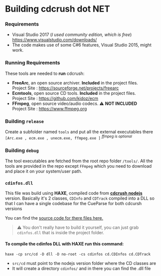 
# Building cdcrush dot NET


### Requirements

- Visual Studio 2017 (*I used community edition, which is free*)\
https://www.visualstudio.com/downloads/
- The code makes use of some C#6 features, Visual Studio 2015, might work.

### Running Requirements

These tools are needed to **run** cdcrush:

- **FreeArc**, an open source archiver. **Included** in the project files.\
Project Site : https://sourceforge.net/projects/freearc
- **Ecmtools**, open source CD tools. **Included** in the project files. \
Project Site :  https://github.com/kidoz/ecm
- **FFmpeg**, open source video/audio codecs. :warning: **NOT INCLUDED** \
Project Site : https://www.ffmpeg.org


### Building `release`

Create a subfolder named `tools` and put all the external executables there `[Arc.exe , ecm.exe , unecm.exe, ffmpeg.exe ]` <sup>*ffmpeg is optional*</sup>


### Building `debug`

The tool executables are fetched from the root repo folder `/tools/`. All the tools are provided in the repo except `FFmpeg` which you need to download and place it on your system/user path.



### `cdinfos.dll`


This file was build using **HAXE**, compiled code from [**cdcrush nodejs**](https://github.com/johndimi/cdcrush) version. 
Basically it's 2 classes, `CDInfo` and `CDTrack` compiled into a DLL so that I can have a single codebase for the CueParse for both cdcursh versions

You can find the [source code for there files here.](https://github.com/johndimi/cdcrush/tree/master/src/cd)

> :warning: You don't really have to build it yourself, you can just grab `cdinfos.dll` that is inside the project folder.

#### To compile the cdinfos DLL with HAXE run this command:
```haxe
haxe -cp src/cd -D dll -D no-root -cs cdinfos cd.CDInfos cd.CDTrack
```

- `src/cd` must point to the nodejs version folder where the CD classes are
- It will create a directory `cdinfos/` and in there you can find the .dll file

